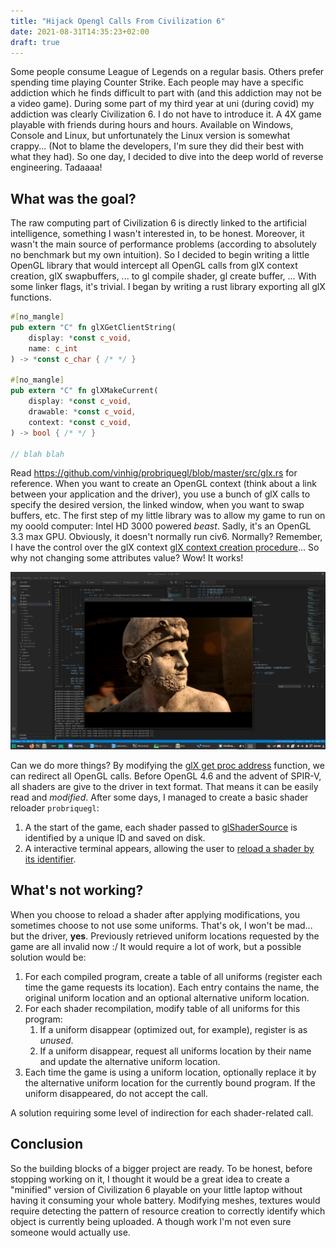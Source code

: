 ```yaml
---
title: "Hijack Opengl Calls From Civilization 6"
date: 2021-08-31T14:35:23+02:00
draft: true
---
```


Some people consume League of Legends on a regular basis. Others prefer spending time playing Counter Strike. Each people may have a specific addiction which he finds difficult to part with (and this addiction may not be a video game). During some part of my third year at uni (during covid) my addiction was clearly Civilization 6. I do not have to introduce it. A 4X game playable with friends during hours and hours. Available on Windows, Console and Linux, but unfortunately the Linux version is somewhat crappy... (Not to blame the developers, I'm sure they did their best with what they had). So one day, I decided to dive into the deep world of reverse engineering. Tadaaaa!

## What was the goal?

The raw computing part of Civilization 6 is directly linked to the artificial intelligence, something I wasn't interested in, to be honest. Moreover, it wasn't the main source of performance problems (according to absolutely no benchmark but my own intuition). So I decided to begin writing a little OpenGL library that would intercept all OpenGL calls from glX context creation, glX swapbuffers, ... to gl compile shader, gl create buffer, ... With some linker flags, it's trivial. I began by writing a rust library exporting all glX functions.

```rust
#[no_mangle]
pub extern "C" fn glXGetClientString(
    display: *const c_void,
    name: c_int
) -> *const c_char { /* */ }

#[no_mangle]
pub extern "C" fn glXMakeCurrent(
    display: *const c_void,
    drawable: *const c_void,
    context: *const c_void,
) -> bool { /* */ }

// blah blah
```

Read https://github.com/vinhig/probriquegl/blob/master/src/glx.rs for reference. When you want to create an OpenGL context (think about a link between your application and the driver), you use a bunch of glX calls to specify the desired version, the linked window, when you want to swap buffers, etc. The first step of my little library was to allow my game to run on my ooold computer: Intel HD 3000 powered *beast*. Sadly, it's an OpenGL 3.3 max GPU. Obviously, it doesn't normally run civ6. Normally? Remember, I have the control over the glX context [glX context creation procedure](https://github.com/vinhig/probriquegl/blob/90dc4289262f9c24f06f12b9240d0337444ba6d2/src/glx.rs#L402)... So why not changing some attributes value? Wow! It works!

![Civilization 6 on Intel HD 3000](/images/civ6-on-intel-hd-3000.png)

Can we do more things? By modifying  the [glX get proc address](https://github.com/vinhig/probriquegl/blob/90dc4289262f9c24f06f12b9240d0337444ba6d2/src/glx.rs#L374) function, we can redirect all OpenGL calls. Before OpenGL 4.6 and the advent of SPIR-V, all shaders are give to the driver in text format. That means it can be easily read and *modified*. After some days, I managed to create a basic shader reloader `probriquegl`:

1. A the start of the game, each shader passed to [glShaderSource](https://github.com/vinhig/probriquegl/blob/90dc4289262f9c24f06f12b9240d0337444ba6d2/src/gl.rs#L75) is identified by a unique ID and saved on disk.
2. A interactive terminal appears, allowing the user to [reload a shader by its identifier](https://github.com/vinhig/probriquegl/blob/90dc4289262f9c24f06f12b9240d0337444ba6d2/src/lib.rs#L213).


## What's not working?

When you choose to reload a shader after applying modifications, you sometimes choose to not use some uniforms. That's ok, I won't be mad... but the driver, **yes**. Previously retrieved uniform locations requested by the game are all invalid now :/ It would require a lot of work, but a possible solution would be:

1. For each compiled program, create a table of all uniforms (register each time the game requests its location). Each entry contains the name, the original uniform location and an optional alternative uniform location.
2. For each shader recompilation, modify table of all uniforms for this program:
    1. If a uniform disappear (optimized out, for example), register is as *unused*.
    2. If a uniform disappear, request all uniforms location by their name and update the alternative uniform location.
3. Each time the game is using a uniform location, optionally replace it by the alternative uniform location for the currently bound program. If the uniform disappeared, do not accept the call.

A solution requiring some level of indirection for each shader-related call.

## Conclusion

So the building blocks of a bigger project are ready. To be honest, before stopping working on it, I thought it would be a great idea to create a "minified" version of Civilization 6 playable on your little laptop without having it consuming your whole battery. Modifying meshes, textures would require detecting the pattern of resource creation to correctly identify which object is currently being uploaded. A though work I'm not even sure someone would actually use.
